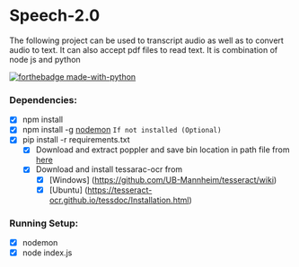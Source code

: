 # Speech-2.0
  The following project can be used to transcript audio as well as to convert audio to text. It can also accept pdf files to read text. It is combination of node js and python

[![forthebadge made-with-python](http://ForTheBadge.com/images/badges/made-with-python.svg)](https://www.python.org/)


### Dependencies:

- [x] npm install 
- [x] npm install -g [nodemon](https://www.npmjs.com/package/nodemon) `If not installed (Optional)` 
- [x] pip install -r requirements.txt
  - [x] Download and extract poppler and save bin location in path file from [here](https://github.com/oschwartz10612/poppler-windows/releases/)
  - [x] Download and install tessarac-ocr from 
    - [x] [Windows] (https://github.com/UB-Mannheim/tesseract/wiki)
    - [x] [Ubuntu] (https://tesseract-ocr.github.io/tessdoc/Installation.html)

### Running Setup:

- [x] nodemon <br>
- [x] node index.js
